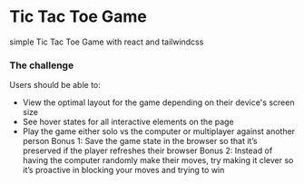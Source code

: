 # Tic Tac Toe Game

simple Tic Tac Toe Game with react and tailwindcss

### The challenge

Users should be able to:

- View the optimal layout for the game depending on their device's screen size
- See hover states for all interactive elements on the page
- Play the game either solo vs the computer or multiplayer against another person
  Bonus 1: Save the game state in the browser so that it’s preserved if the player refreshes their browser
  Bonus 2: Instead of having the computer randomly make their moves, try making it clever so it’s proactive in blocking your moves and trying to win

